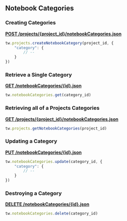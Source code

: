 ## Notebook Categories

### Creating Categories

[**POST /projects/{project_id}/notebookCategories.json**](https://developer.teamwork.com/notebookcategories#creating_categori)

```js
tw.projects.createNotebookCategory(project_id, {
	"category": {
		// --
	}
})
```

### Retrieve a Single Category

[**GET /notebookCategories/{id}.json**](https://developer.teamwork.com/notebookcategories#retrieve_a_single)

```js
tw.notebookCategories.get(category_id)
```

### Retrieving all of a Projects Categories

[**GET /projects/{project_id}/notebookCategories.json**](https://developer.teamwork.com/notebookcategories#retrieving_all_of)

```js
tw.projects.getNotebookCategories(project_id)
```

### Updating a Category

[**PUT /notebookCategories/{id}.json**](https://developer.teamwork.com/notebookcategories#updating_a_catego)

```js
tw.notebookCategories.update(category_id, {
	"category": {
		// --
	}
})
```

### Destroying a Category

[**DELETE /notebookCategories/{id}.json**](https://developer.teamwork.com/notebookcategories#destroying_a_cate)

```js
tw.notebookCategories.delete(category_id)
```
